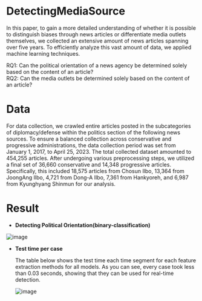 # DetectingMediaSource

In this paper, to gain a more detailed understanding of whether it is possible to distinguish biases through news articles or differentiate media outlets themselves, we collected an extensive amount of news articles spanning over five years. To efficiently analyze this vast amount of data, we applied machine learning techniques.

RQ1: Can the political orientation of a news agency be determined solely based on the content of an article?                       
RQ2: Can the media outlets be determined solely based on the content of an article?


# Data

For data collection, we crawled entire articles posted in the subcategories of diplomacy/defense within the politics section of the following news sources. To ensure a balanced collection across conservative and progressive administrations, the data collection period was set from January 1, 2017, to April 25, 2023. The total collected dataset amounted to 454,255 articles. After undergoing various preprocessing steps, we utilized a final set of 36,660 conservative and 14,348 progressive articles. Specifically, this included 18,575 articles from Chosun Ilbo, 13,364 from JoongAng Ilbo, 4,721 from Dong-A Ilbo, 7,361 from Hankyoreh, and 6,987 from Kyunghyang Shinmun for our analysis.

# Result
- **Detecting Political Orientation(binary-classification)** 
 
![image](https://github.com/dxlabskku/DetectingMediaSource/assets/126649723/e98e2a1b-4022-4cee-aea5-460f4df4c0ce)

- **Test time per case**

   The table below shows the test time each time segment for each feature extraction methods for all models. As you can see, every case took less than 0.03 seconds, showing that they can be used for real-time detection.
   
   
   ![image](https://user-images.githubusercontent.com/117256746/220589754-b01997f6-740f-4b8b-8e0a-9f83c5ec2628.png)

